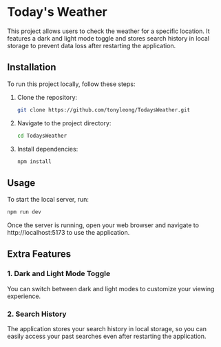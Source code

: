 # Today's Weather

This project allows users to check the weather for a specific location. It features a dark and light mode toggle and stores search history in local storage to prevent data loss after restarting the application.

## Installation

To run this project locally, follow these steps:

1. Clone the repository:

    ```bash
    git clone https://github.com/tonyleong/TodaysWeather.git
    ```

2. Navigate to the project directory:

    ```bash
    cd TodaysWeather
    ```

3. Install dependencies:

    ```bash
    npm install
    ```

## Usage

To start the local server, run:

```bash
npm run dev
```

Once the server is running, open your web browser and navigate to http://localhost:5173 to use the application.

## Extra Features

### 1. Dark and Light Mode Toggle
You can switch between dark and light modes to customize your viewing experience.

### 2. Search History
The application stores your search history in local storage, so you can easily access your past searches even after restarting the application.
